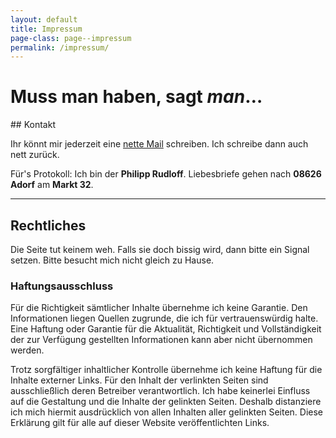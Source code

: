 ```yaml
---
layout: default
title: Impressum
page-class: page--impressum
permalink: /impressum/
---
```

<h1 class=page-title>Muss man haben, sagt <em>man</em>&hellip;</h1>

<article class="wrapper entry">
## Kontakt

Ihr könnt mir jederzeit eine [nette Mail](mailto:phrudloff@gmail.com) schreiben. Ich schreibe dann auch nett zurück.

Für's Protokoll: Ich bin der __Philipp Rudloff__. Liebesbriefe gehen nach __08626 Adorf__ am __Markt 32__.


---

## Rechtliches

Die Seite tut keinem weh. Falls sie doch bissig wird, dann bitte ein Signal setzen. Bitte besucht mich nicht gleich zu Hause.

### Haftungsausschluss

Für die Richtigkeit sämtlicher Inhalte übernehme ich keine Garantie. Den Informationen liegen Quellen zugrunde, die ich für vertrauenswürdig halte. Eine Haftung oder Garantie für die Aktualität, Richtigkeit und Vollständigkeit der zur Verfügung gestellten Informationen kann aber nicht übernommen werden.

Trotz sorgfältiger inhaltlicher Kontrolle übernehme ich keine Haftung für die Inhalte externer Links. Für den Inhalt der verlinkten Seiten sind ausschließlich deren Betreiber verantwortlich. Ich habe keinerlei Einfluss auf die Gestaltung und die Inhalte der gelinkten Seiten. Deshalb distanziere ich mich hiermit ausdrücklich von allen Inhalten aller gelinkten Seiten. Diese Erklärung gilt für alle auf dieser Website veröffentlichten Links.
</article>